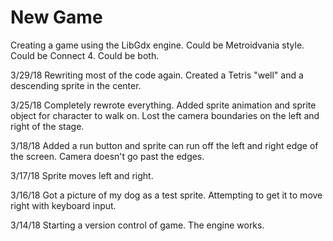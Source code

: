 # New Game
Creating a game using the LibGdx engine. Could be Metroidvania style. Could be Connect 4. Could be both.

3/29/18
Rewriting most of the code again. Created a Tetris "well" and a descending sprite in the center.

3/25/18
Completely rewrote everything. Added sprite animation and sprite object for character to walk on. Lost the camera boundaries on the left and right of the stage.

3/18/18
Added a run button and sprite can run off the left and right edge of the screen. Camera doesn't go past the edges.

3/17/18
Sprite moves left and right.

3/16/18
Got a picture of my dog as a test sprite. Attempting to get it to move right with keyboard input.

3/14/18
Starting a version control of game. The engine works.
